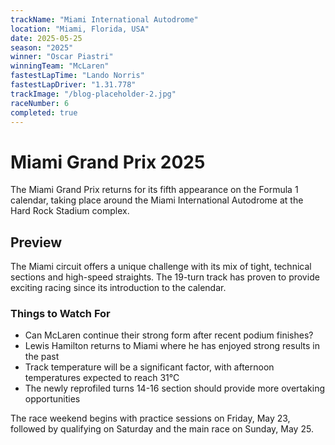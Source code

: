 ```yaml
---
trackName: "Miami International Autodrome"
location: "Miami, Florida, USA"
date: 2025-05-25
season: "2025"
winner: "Oscar Piastri"
winningTeam: "McLaren"
fastestLapTime: "Lando Norris"
fastestLapDriver: "1.31.778"
trackImage: "/blog-placeholder-2.jpg"
raceNumber: 6
completed: true
---
```


# Miami Grand Prix 2025

The Miami Grand Prix returns for its fifth appearance on the Formula 1 calendar, taking place around the Miami International Autodrome at the Hard Rock Stadium complex.

## Preview

The Miami circuit offers a unique challenge with its mix of tight, technical sections and high-speed straights. The 19-turn track has proven to provide exciting racing since its introduction to the calendar.

### Things to Watch For

- Can McLaren continue their strong form after recent podium finishes?
- Lewis Hamilton returns to Miami where he has enjoyed strong results in the past
- Track temperature will be a significant factor, with afternoon temperatures expected to reach 31°C
- The newly reprofiled turns 14-16 section should provide more overtaking opportunities

The race weekend begins with practice sessions on Friday, May 23, followed by qualifying on Saturday and the main race on Sunday, May 25.
